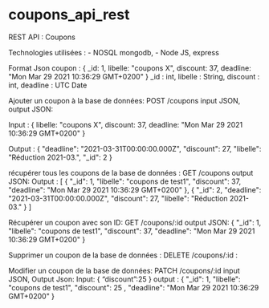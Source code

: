 # coupons_api_rest
REST API : Coupons

Technologies utilisées :
	- NOSQL mongodb,
	- Node JS, express

Format Json coupon :
{
	_id: 1,
	libelle: "coupons X",
	discount: 37,
	deadline: "Mon Mar 29 2021 10:36:29 GMT+0200"
}
_id : int,
libelle : String,
discount : int,
deadline : UTC Date

Ajouter un coupon à la base de données:
POST /coupons input JSON, output JSON:

Input :
{
	libelle: "coupons X",
	discount: 37,
	deadline: "Mon Mar 29 2021 10:36:29 GMT+0200"
}

Output :
{
    "deadline": "2021-03-31T00:00:00.000Z",
    "discount": 27,
    "libelle": "Réduction 2021-03.",
    "_id": 2
}

récupérer tous les coupons de la base de données :
GET /coupons output JSON:
Output :
[
    {
        "_id": 1,
        "libelle": "coupons de test1",
        "discount": 37,
        "deadline": "Mon Mar 29 2021 10:36:29 GMT+0200"
    },
    {
        "_id": 2,
        "deadline": "2021-03-31T00:00:00.000Z",
        "discount": 27,
        "libelle": "Réduction 2021-03."
    }
]

Récupérer un coupon avec son ID:
GET /coupons/:id output JSON:
    {
        "_id": 1,
        "libelle": "coupons de test1",
        "discount": 37,
        "deadline": "Mon Mar 29 2021 10:36:29 GMT+0200"
    }

Supprimer un coupon de la base de données :
DELETE /coupons/:id :

Modifier un coupon de la base de données:
PATCH /coupons/:id input JSON, Output Json:
Input:
{
	“discount”:25
}
output :
{
        "_id": 1,
        "libelle": "coupons de test1",
        "discount": 25 ,
        "deadline": "Mon Mar 29 2021 10:36:29 GMT+0200"
}



